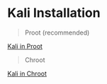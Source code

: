 # Kali Installation 
> Proot (recommended)

[Kali in Proot](https://github.com/xiv3r/Termux-Pentesting-Distro/blob/main/KaliLinux/Chroot/README.md)

> Chroot

[Kali in Chroot](https://github.com/xiv3r/Termux-Pentesting-Distro/blob/main/KaliLinux/Chroot/README.md)
